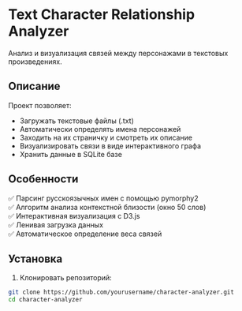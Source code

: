 # Text Character Relationship Analyzer

Анализ и визуализация связей между персонажами в текстовых произведениях.

## Описание

Проект позволяет:
- Загружать текстовые файлы (.txt)
- Автоматически определять имена персонажей
- Заходить на их страничку и смотреть их описание
- Визуализировать связи в виде интерактивного графа
- Хранить данные в SQLite базе

## Особенности

✅ Парсинг русскоязычных имен с помощью pymorphy2  
✅ Алгоритм анализа контекстной близости (окно 50 слов)  
✅ Интерактивная визуализация с D3.js  
✅ Ленивая загрузка данных  
✅ Автоматическое определение веса связей  

## Установка

1. Клонировать репозиторий:
```bash
git clone https://github.com/yourusername/character-analyzer.git
cd character-analyzer
